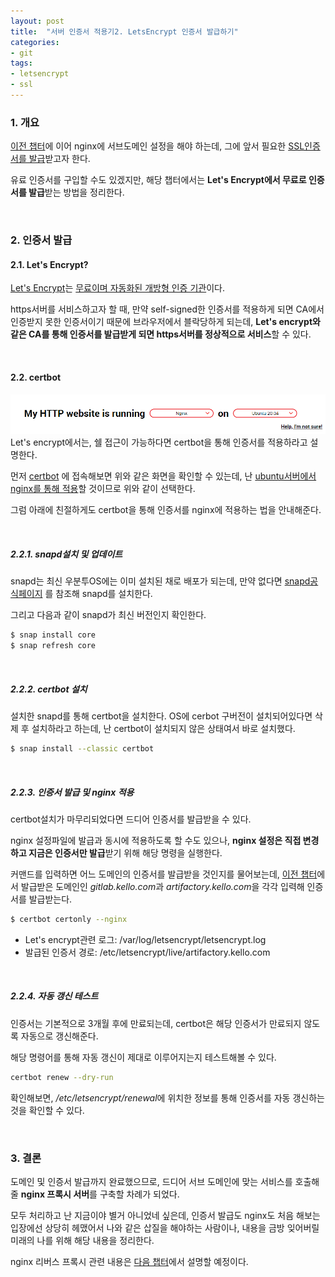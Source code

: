 ```yaml
---
layout: post
title:  "서버 인증서 적용기2. LetsEncrypt 인증서 발급하기"
categories:
- git
tags:
- letsencrypt
- ssl
---
```


### 1. 개요
[이전 챕터](/git/aws/2021/09/17/gitlab-ssl-1.html)에 이어 nginx에 서브도메인 설정을 해야 하는데,
그에 앞서 필요한 <ins>SSL인증서를 발급</ins>받고자 한다.

유료 인증서를 구입할 수도 있겠지만, 해당 챕터에서는 **Let's Encrypt에서 무료로 인증서를 발급**받는 방법을 정리한다.

<br/>

### 2. 인증서 발급
#### 2.1. Let's Encrypt?
[Let's Encrypt](https://letsencrypt.org/ko/)는 <ins>무료이며 자동화된 개방형 인증 기관</ins>이다.

https서버를 서비스하고자 할 때, 만약 self-signed한 인증서를 적용하게 되면 CA에서 인증받지 못한 인증서이기 때문에
브라우저에서 블락당하게 되는데, **Let's encrypt와 같은 CA를 통해 인증서를 발급받게 되면 
https서버를 정상적으로 서비스**할 수 있다.

<br/>

#### 2.2. certbot
![lets-encrypt1](/assets/images/git/letsencrypt-1.png)
Let's encrypt에서는, 쉘 접근이 가능하다면 certbot을 통해 인증서를 적용하라고 설명한다.

먼저 [certbot](https://certbot.eff.org/) 에 접속해보면 위와 같은 화면을 확인할 수 있는데,
난 <ins>ubuntu서버에서 nginx를 통해 적용</ins>할 것이므로 위와 같이 선택한다.

그럼 아래에 친절하게도 certbot을 통해 인증서를 nginx에 적용하는 법을 안내해준다.

<br/>

##### 2.2.1. snapd설치 및 업데이트
snapd는 최신 우분투OS에는 이미 설치된 채로 배포가 되는데, 
만약 없다면 [snapd공식페이지](https://snapcraft.io/docs/installing-snapd) 를 참조해 snapd를 설치한다.

그리고 다음과 같이 snapd가 최신 버전인지 확인한다.
```bash
$ snap install core
$ snap refresh core
```

<br/>

##### 2.2.2. certbot 설치
설치한 snapd를 통해 certbot을 설치한다.
OS에 cerbot 구버전이 설치되어있다면 삭제 후 설치하라고 하는데, 난 certbot이 설치되지 않은 상태여서 바로 설치했다.
```bash
$ snap install --classic certbot
```

<br/>

##### 2.2.3. 인증서 발급 및 nginx 적용
certbot설치가 마무리되었다면 드디어 인증서를 발급받을 수 있다.

nginx 설정파일에 발급과 동시에 적용하도록 할 수도 있으나,
**nginx 설정은 직접 변경하고 지금은 인증서만 발급**받기 위해 해당 명령을 실행한다.

커맨드를 입력하면 어느 도메인의 인증서를 발급받을 것인지를 물어보는데, 
[이전 챕터](/git/aws/2021/09/17/gitlab-ssl-1.html)에서 발급받은 도메인인 <var>gitlab.kello.com</var>과
<var>artifactory.kello.com</var>을 각각 입력해 인증서를 발급받는다.
```bash
$ certbot certonly --nginx
```

- Let's encrypt관련 로그: /var/log/letsencrypt/letsencrypt.log
- 발급된 인증서 경로: /etc/letsencrypt/live/artifactory.kello.com

<br/>


##### 2.2.4. 자동 갱신 테스트
인증서는 기본적으로 3개월 후에 만료되는데, certbot은 해당 인증서가 만료되지 않도록 자동으로 갱신해준다.

해당 명령어를 통해 자동 갱신이 제대로 이루어지는지 테스트해볼 수 있다.
```bash
certbot renew --dry-run
```
확인해보면, <var>/etc/letsencrypt/renewal</var>에 위치한 정보를 통해 인증서를 자동 갱신하는 것을 확인할 수 있다.

<br/>

### 3. 결론
도메인 및 인증서 발급까지 완료했으므로, 드디어 서브 도메인에 맞는 서비스를 호출해줄 **nginx 프록시 서버**를 구축할 차례가 되었다.

모두 처리하고 난 지금이야 별거 아니었네 싶은데, 인증서 발급도 nginx도 처음 해보는 입장에선 상당히 헤맸어서
나와 같은 삽질을 해야하는 사람이나, 내용을 금방 잊어버릴 미래의 나를 위해 해당 내용을 정리한다.

nginx 리버스 프록시 관련 내용은 [다음 챕터](/git/nginx/2021/09/17/gitlab-ssl-3.html)에서 설명할 예정이다.
